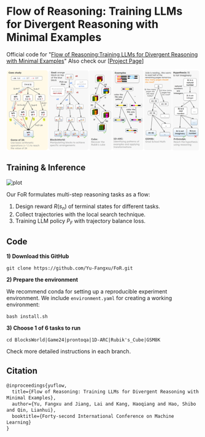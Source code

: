 # Flow of Reasoning: Training LLMs for Divergent Reasoning with Minimal Examples

Official code for "[Flow of Reasoning:Training LLMs for Divergent Reasoning with Minimal Examples](https://arxiv.org/abs/2406.05673)" Also check our [[Project Page](https://yu-fangxu.github.io/FoR.github.io/)]

![plot](./images/task.png)

## Training & Inference

![plot](./images/main_arch.png)

Our FoR formulates multi-step reasoning tasks as a flow:
1. Design reward $R(s_n)$ of terminal states for different tasks.
2. Collect trajectories with the local search technique.
3. Training LLM policy $P_{F}$ with trajectory balance loss.

## Code
**1) Download this GitHub**
```
git clone https://github.com/Yu-Fangxu/FoR.git
```

**2) Prepare the environment**

We recommend conda for setting up a reproducible experiment environment. We include `environment.yaml` for creating a working environment:

```
bash install.sh
```

**3) Choose 1 of 6 tasks to run**
```
cd BlocksWorld|Game24|prontoqa|1D-ARC|Rubik's_Cube|GSM8K
```

Check more detailed instructions in each branch.

## Citation
```
@inproceedings{yuflow,
  title={Flow of Reasoning: Training LLMs for Divergent Reasoning with Minimal Examples},
  author={Yu, Fangxu and Jiang, Lai and Kang, Haoqiang and Hao, Shibo and Qin, Lianhui},
  booktitle={Forty-second International Conference on Machine Learning}
}
```
